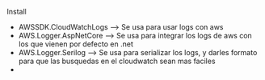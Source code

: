 Install

- AWSSDK.CloudWatchLogs --> Se usa para usar logs con aws
- AWS.Logger.AspNetCore --> Se usa para integrar los logs de aws con los que vienen por defecto en .net
- AWS.Logger.Serilog    --> Se usa para serializar los logs, y darles formato para que las busquedas en el cloudwatch sean mas faciles
-  
